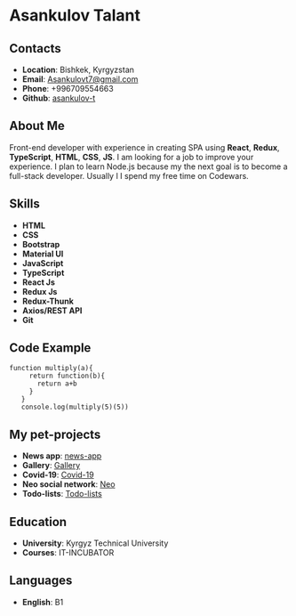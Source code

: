 # Asankulov Talant
## Contacts
* **Location**: Bishkek, Kyrgyzstan
* **Email**: Asankulovt7@gmail.com
* **Phone**: +996709554663
* **Github**: [asankulov-t](https://github.com/asankulov-t)
## About Me
Front-end developer with experience in creating SPA using
**React**, **Redux**, **TypeScript**, **HTML**, **CSS**, **JS**. I am looking for a job to
improve your experience. I plan to learn Node.js because my
the next goal is to become a full-stack developer. Usually I
I spend my free time on Codewars.
## Skills
* **HTML**
* **CSS**
* **Bootstrap**
* **Material UI**
* **JavaScript**
* **TypeScript**
* **React Js**
* **Redux Js**
* **Redux-Thunk**
* **Axios/REST API**
* **Git**
## Code Example
```
function multiply(a){
     return function(b){
       return a+b
     }
   }
   console.log(multiply(5)(5))
```
## My pet-projects
* **News app**: [news-app](https://news-app-v1-1.herokuapp.com)
* **Gallery**: [Gallery](https://asankulov-t.github.io/gellery/)
* **Covid-19**: [Covid-19](https://asankulov-t.github.io/covid-19/)
* **Neo social network**: [Neo](https://asankulov-t.github.io/neo-social/)
* **Todo-lists**: [Todo-lists](https://asankulov-t.github.io/todo-list/)
## Education
* **University**: Kyrgyz Technical University
* **Courses**: IT-INCUBATOR
## Languages
* **English**: B1